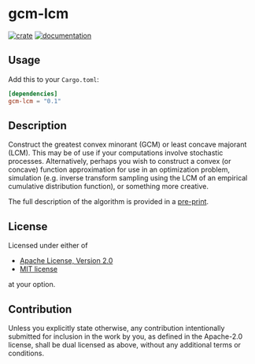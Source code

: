 # gcm-lcm

[![crate](https://img.shields.io/crates/v/gcm-lcm.svg)](https://crates.io/crates/gcm-lcm)
[![documentation](https://docs.rs/gcm-lcm/badge.svg)](https://docs.rs/gcm-lcm)

## Usage
Add this to your `Cargo.toml`:

```toml
[dependencies]
gcm-lcm = "0.1"
```

## Description

Construct the greatest convex minorant (GCM) or least concave majorant
(LCM). This may be of use if your computations involve stochastic
processes. Alternatively, perhaps you wish to construct a convex (or
concave) function approximation for use in an optimization problem,
simulation (e.g. inverse transform sampling using the LCM of an
empirical cumulative distribution function), or something more
creative.

The full description of the algorithm is provided in a
[pre-print](https://andrewjradcliffe.github.io/gcm-algorithm.pdf).

## License

Licensed under either of

  * [Apache License, Version 2.0](http://www.apache.org/licenses/LICENSE-2.0)
  * [MIT license](http://opensource.org/licenses/MIT)

at your option.

## Contribution

Unless you explicitly state otherwise, any contribution intentionally submitted
for inclusion in the work by you, as defined in the Apache-2.0 license, shall be
dual licensed as above, without any additional terms or conditions.
